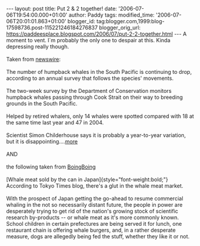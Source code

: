 \-\-- layout: post title: Put 2 & 2 together! date:
\'2006-07-06T19:54:00.000+01:00\' author: Paddy tags: modified\_time:
\'2006-07-06T20:01:01.863+01:00\' blogger\_id:
tag:blogger.com,1999:blog-17598736.post-115221246184276837
blogger\_orig\_url:
https://paddeesplace.blogspot.com/2006/07/put-2-2-together.html \-\-- A
moment to vent. I\`m probably the only one to despair at this. Kinda
depressing really though.\
\
Taken from
[newswire](https://www.newswire.co.nz/main/viewstory.aspx?storyid=325222&catid=17):\
\
The number of humpback whales in the South Pacific is continuing to
drop, according to an annual survey that follows the species\'
movements.\
\
The two-week survey by the Department of Conservation monitors humpback
whales passing through Cook Strait on their way to breeding grounds in
the South Pacific.\
\
Helped by retired whalers, only 14 whales were spotted compared with 18
at the same time last year and 47 in 2004.\
\
Scientist Simon Childerhouse says it is probably a year-to-year
variation, but it is
disappointing\....[more](https://www.newswire.co.nz/main/viewstory.aspx?storyid=325222&catid=17)\
\
AND\
\
the following taken from
[BoingBoing](https://www.boingboing.net/2006/06/30/whale_meat_sold_by_t.html)\
\
[Whale meat sold by the can in Japan]{style="font-weight:bold;"}\
According to Tokyo Times blog, there\'s a glut in the whale meat
market.\
\
With the prospect of Japan getting the go-ahead to resume commercial
whaling in the not so necessarily distant future, the people in power
are desperately trying to get rid of the nation's growing stock of
scientific research by-products -- or whale meat as it's more commonly
known. School children in certain prefectures are being served it for
lunch, one restaurant chain is offering whale burgers, and, in a rather
desperate measure, dogs are allegedly being fed the stuff, whether they
like it or not.
